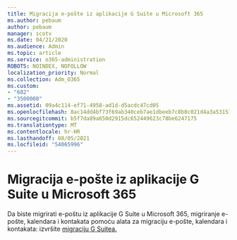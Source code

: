 ```yaml
---
title: Migracija e-pošte iz aplikacije G Suite u Microsoft 365
ms.author: pebaum
author: pebaum
manager: scotv
ms.date: 04/21/2020
ms.audience: Admin
ms.topic: article
ms.service: o365-administration
ROBOTS: NOINDEX, NOFOLLOW
localization_priority: Normal
ms.collection: Adm_O365
ms.custom:
- "682"
- "3500008"
ms.assetid: 09a4c114-ef71-4958-ad1d-d5acdc47cd05
ms.openlocfilehash: 8ac14dd4bf73f69ab340ceb7ae1dbeeb7c8b8c021d4a3a53151ab8c62eb268f8
ms.sourcegitcommit: b5f7da89a650d2915dc652449623c78be6247175
ms.translationtype: MT
ms.contentlocale: hr-HR
ms.lasthandoff: 08/05/2021
ms.locfileid: "54065996"
---
```

# <a name="migrate-email-from-g-suite-to-microsoft-365"></a>Migracija e-pošte iz aplikacije G Suite u Microsoft 365

Da biste migrirati e-poštu iz aplikacije G Suite u Microsoft 365, migriranje e-pošte, kalendara i kontakata pomoću alata za migraciju e-pošte, kalendara i kontakata: izvršite [migraciju G Suitea.](https://docs.microsoft.com/Exchange/mailbox-migration/perform-g-suite-migration)
  